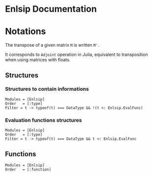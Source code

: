 # Enlsip Documentation

# Notations

The transpose of a given matrix `M` is written `M'`.

It corresponds to `Adjoint` operation in Julia, equivalent to transposition when using matrices with floats. 

## Structures

### Structures to contain informations

```@autodocs
Modules = [Enlsip]
Order   = [:type]
Filter = t -> typeof(t) === DataType && !(t <: Enlsip.EvalFunc)
```

### Evaluation functions structures

```@autodocs
Modules = [Enlsip]
Order   = [:type]
Filter = t -> typeof(t) === DataType && t <: Enlsip.EvalFunc
```


## Functions

```@autodocs
Modules = [Enlsip]
Order   = [:function]
```


